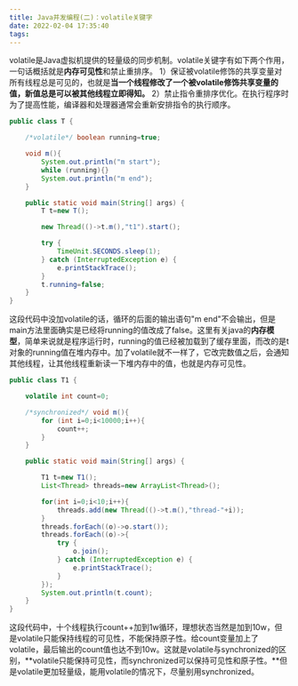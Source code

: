```yaml
---
title: Java并发编程(二)：volatile关键字
date: 2022-02-04 17:35:40
tags:
---
```


volatile是Java虚拟机提供的轻量级的同步机制。volatile关键字有如下两个作用，一句话概括就是**内存可见性**和禁止重排序。
1）保证被volatile修饰的共享变量对所有线程总是可见的，也就是**当一个线程修改了一个被volatile修饰共享变量的值，新值总是可以被其他线程立即得知。**
2）禁止指令重排序优化。在执行程序时为了提高性能，编译器和处理器通常会重新安排指令的执行顺序。
```java
public class T {

    /*volatile*/ boolean running=true;

    void m(){
        System.out.println("m start");
        while (running){}
        System.out.println("m end");
    }

    public static void main(String[] args) {
        T t=new T();

        new Thread(()->t.m(),"t1").start();

        try {
            TimeUnit.SECONDS.sleep(1);
        } catch (InterruptedException e) {
            e.printStackTrace();
        }
        t.running=false;
    }
}
```
这段代码中没加volatile的话，循环的后面的输出语句"m end"不会输出，但是main方法里面确实是已经将running的值改成了false。这里有关java的**内存模型**，简单来说就是程序运行时，running的值已经被加载到了缓存里面，而改的是t对象的running值在堆内存中。加了volatile就不一样了，它改完数值之后，会通知其他线程，让其他线程重新读一下堆内存中的值，也就是内存可见性。

```java
public class T1 {

    volatile int count=0;

    /*synchronized*/ void m(){
        for (int i=0;i<10000;i++){
            count++;
        }
    }

    public static void main(String[] args) {

        T1 t=new T1();
        List<Thread> threads=new ArrayList<Thread>();

        for(int i=0;i<10;i++){
            threads.add(new Thread(()->t.m(),"thread-"+i));
        }
        threads.forEach((o)->o.start());
        threads.forEach((o)->{
            try {
                o.join();
            } catch (InterruptedException e) {
                e.printStackTrace();
            }
        });
        System.out.println(t.count);
    }
}
```
这段代码中，十个线程执行count++加到1w循环，理想状态当然是加到10w，但是volatile只能保持线程的可见性，不能保持原子性。给count变量加上了volatile，最后输出的count值也达不到10w。这就是volatile与synchronized的区别，**volatile只能保持可见性，而synchronized可以保持可见性和原子性。**但是volatile更加轻量级，能用volatile的情况下，尽量别用synchronized。
